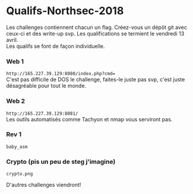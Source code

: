 # Qualifs-Northsec-2018

Les challenges contiennent chacun un flag. Créez-vous un dépôt git avec ceux-ci et des write-up svp. Les qualifications se termient le vendredi 13 avril.  
Les qualifs se font de façon individuelle.    

### Web 1
`http://165.227.39.129:8080/index.php?cmd=`  
C'est pas difficile de DOS le challenge, faites-le juste pas svp, c'est juste désagréable pour tout le monde.

### Web 2
`http://165.227.39.129:8081/`  
Les outils automatisés comme Tachyon et nmap vous serviront pas.


### Rev 1
`baby_asm`    

### Crypto (pis un peu de steg j'imagine)
`crypto.png`    

D'autres challenges viendront!
